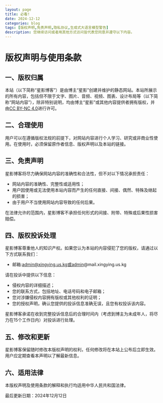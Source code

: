 ```yaml
---
layout: page
title: 必看!
date: 2024-12-12
categories: blog
tags: [版权声明,免责声明,隐私协议,生成式大语言模型警告]
description: 您继续访问或者用其他方式访问皆代表您同意并遵守以下内容。
---
```



# 版权声明与使用条款

## 一、版权归属
本站（以下简称“星影博客”）是由博主“星影”创建并维护的静态网站。本站所展示的所有内容，包括但不限于文字、图片、音频、视频、图表、设计布局等（以下简称“网站内容”），除非特别说明，均由博主“星影”或其他内容提供者拥有版权，并由[CC BY-NC 4.0](https://creativecommons.org/licenses/by-nc/4.0/)进行许可。
 

## 二、合理使用
用户可以在遵循版权法规的前提下，对网站内容进行个人学习、研究或非商业性使用。在使用时，必须保留原作者信息、版权声明以及本站的链接。

## 三、免责声明
星影博客将尽力确保网站内容的准确性和合法性，但不对以下情况承担责任：
- 网站内容的准确性、完整性或适用性；
- 用户因使用或无法使用本站内容而产生的任何直接、间接、偶然、特殊及继起的损害；
- 由于用户不当使用网站内容导致的任何后果。

在法律允许的范围内，星影博客不承担任何形式的间接、附带、特殊或后果性损害赔偿。

## 四、版权投诉处理
星影博客尊重他人的知识产权。如果您认为本站的内容侵犯了您的版权，请通过以下方式联系我们：
- 邮箱:admin@xingying.us.kg或admin@mail.xingying.us.kg

请在投诉中提供以下信息：
- 侵权内容的详细描述；
- 您的联系方式，包括地址、电话号码和电子邮箱；
- 您对涉嫌侵权内容拥有版权或其他权利的证明；
- 您的授权声明，确认您提供的投诉信息准确无误，且您有权投诉该内容。

星影博客承诺在收到完整投诉信息后的合理时间内（考虑到博主为未成年人，将尽力在15个工作日内）对投诉进行处理。

## 五、修改和更新
星影博客保留随时修改本版权声明的权利，任何修改将在本站上公布后立即生效。用户应定期查看本声明以了解最新信息。

## 六、适用法律
本版权声明及使用条款的解释和执行均适用中华人民共和国法律。

最后更新日期：2024年12月12日
